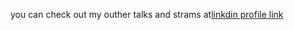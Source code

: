 you can check out my outher talks and strams at[linkdin profile link](https://www.linkedin.com/in/v-sreenivas-115633191/)

